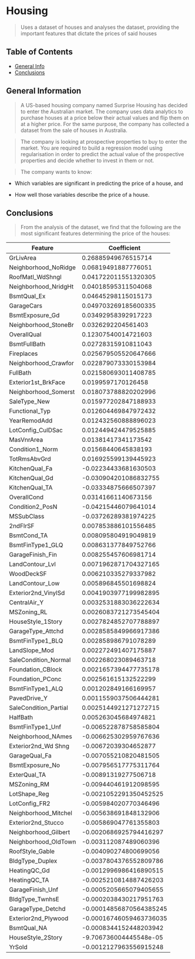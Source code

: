 # Housing
> Uses a dataset of houses and analyses the dataset, providing the important features that dictate the prices of said houses


## Table of Contents
* [General Info](#general-information)
* [Conclusions](#conclusions)

<!-- You can include any other section that is pertinent to your problem -->

## General Information
> A US-based housing company named Surprise Housing has decided to enter the Australian market. The company uses data analytics to purchase houses at a price below their actual values and flip them on at a higher price. For the same purpose, the company has collected a dataset from the sale of houses in Australia.

> The company is looking at prospective properties to buy to enter the market. You are required to build a regression model using regularisation in order to predict the actual value of the prospective properties and decide whether to invest in them or not.

> The company wants to know:

- Which variables are significant in predicting the price of a house, and

- How well those variables describe the price of a house.

<!-- You don't have to answer all the questions - just the ones relevant to your project. -->

## Conclusions
> From the analysis of the dataset, we find that the following are the most significant features determining the price of the houses:

| Feature | Coefficient |
| --- | --- |
| GrLivArea | 0.26885949676515714 |
| Neighborhood_NoRidge | 0.06819491887776051 |
| RoofMatl_WdShngl | 0.041722011551320305 |
| Neighborhood_NridgHt | 0.04018595311504068 |
| BsmtQual_Ex | 0.04645298115015173 |
| GarageCars | 0.049703269185600335 |
| BsmtExposure_Gd | 0.03492958392917223 |
| Neighborhood_StoneBr | 0.0326292204561403 |
| OverallQual | 0.12307540014721603 |
| BsmtFullBath | 0.02728315910811043 |
| Fireplaces | 0.025679505520647666 |
| Neighborhood_Crawfor | 0.022879073330153984 |
| FullBath | 0.021580693011408785 |
| Exterior1st_BrkFace | 0.0199597170126458 |
| Neighborhood_Somerst | 0.018073788820202996 |
| SaleType_New | 0.015977202847188933 |
| Functional_Typ | 0.012604469847972432 |
| YearRemodAdd | 0.012432560888896023 |
| LotConfig_CulDSac | 0.012449424479525885 |
| MasVnrArea | 0.01381417341173542 |
| Condition1_Norm | 0.01568440645838193 |
| TotRmsAbvGrd | 0.016925599139445923 |
| KitchenQual_Fa | -0.02234433681630503 |
| KitchenQual_Gd | -0.030904201086832755 |
| KitchenQual_TA | -0.03334875666507397 |
| OverallCond | 0.03141661140673156 |
| Condition2_PosN | -0.04215446079641014 |
| MSSubClass | -0.03726289381974225 |
| 2ndFlrSF | 0.007853886101556485 |
| BsmtCond_TA | 0.008095804919049819 |
| BsmtFinType1_GLQ | 0.008631377849752766 |
| GarageFinish_Fin | 0.008255457606981714 |
| LandContour_Lvl | 0.0071962871704327165 |
| WoodDeckSF | 0.006210335279337982 |
| LandContour_Low | 0.005896845501698824 |
| Exterior2nd_VinylSd | 0.0041903977199982895 |
| CentralAir_Y | 0.0032531883036222634 |
| MSZoning_RL | 0.0026083721273545404 |
| HouseStyle_1Story | 0.0027824852707788897 |
| GarageType_Attchd | 0.0028585849966917386 |
| BsmtFinType1_BLQ | 0.002858986791078289 |
| LandSlope_Mod | 0.002272491407175887 |
| SaleCondition_Normal | 0.002268023089463718 |
| Foundation_CBlock | 0.0021657394477735178 |
| Foundation_PConc | 0.002561615132522299 |
| BsmtFinType1_ALQ | 0.001202849166169957 |
| PavedDrive_Y | 0.0011559037506444281 |
| SaleCondition_Partial | 0.0025144921271272715 |
| HalfBath | 0.005263045684974821 |
| BsmtFinType1_Unf | -0.006522878758585804 |
| Neighborhood_NAmes | -0.006625302959767636 |
| Exterior2nd_Wd Shng | -0.00672039304652877 |
| GarageQual_Fa | -0.007055210820481505 |
| BsmtExposure_No | -0.007956517775311764 |
| ExterQual_TA | -0.00891319277506718 |
| MSZoning_RM | -0.009440461912098595 |
| LotShape_Reg | -0.0021052291350452525 |
| LotConfig_FR2 | -0.005984020770346496 |
| Neighborhood_Mitchel | -0.005638691848132906 |
| Exterior2nd_Stucco | -0.005869047761355803 |
| Neighborhood_Gilbert | -0.0020686925794416297 |
| Neighborhood_OldTown | -0.003112087489060396 |
| RoofStyle_Gable | -0.004090274800699056 |
| BldgType_Duplex | -0.0037804376552809786 |
| HeatingQC_Gd | -0.0012996986416890515 |
| HeatingQC_TA | -0.0025210814887426203 |
| GarageFinish_Unf | -0.0005205665079405655 |
| BldgType_TwnhsE | -0.0002038430217951763 |
| GarageType_Detchd | -0.00014856870564385245 |
| Exterior2nd_Plywood | -0.00016746059463736035 |
| BsmtQual_NA | -0.0008344152448203942 |
| HouseStyle_2Story | -9.706736004445548e-05 |
| YrSold | -0.0012127963556915248 |

<!-- You don't have to answer all the questions - just the ones relevant to your project. -->





<!-- Optional -->
<!-- ## License -->
<!-- This project is open source and available under the [... License](). -->

<!-- You don't have to include all sections - just the one's relevant to your project -->
